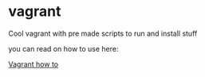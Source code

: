 vagrant
=======

Cool vagrant with pre made scripts to run and install stuff

you can read on how to use here:

[Vagrant how to](http://tzookb.com/2015/01/vagrant-how-to-tips-and-tricks/)

